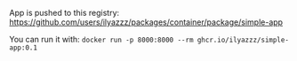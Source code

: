 App is pushed to this registry: https://github.com/users/ilyazzz/packages/container/package/simple-app

You can run it with: `docker run -p 8000:8000 --rm ghcr.io/ilyazzz/simple-app:0.1`
